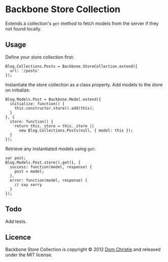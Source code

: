 Backbone Store Collection
=========================

Extends a collection's `get` method to fetch models from the server if they not found locally.

Usage
-----

Define your store collection first:

    Blog.Collections.Posts = Backbone.StoreCollection.extend({
      url: '/posts'
    });

Instantiate the store collection as a class property. Add models to the store on initialize:

    Blog.Models.Post = Backbone.Model.extend({
      initialize: function() {
        this.constructor.store().add(this);
      }
    }, {
      store: function() {
        return this._store = this._store ||
          new Blog.Collections.Posts(null, { model: this });
      }
    });

Retrieve any instantiated models using `get`:

    var post;
    Blog.Models.Post.store().get(1, {
      success: function(model, response) {
        post = model;
      },
      error: function(model, response) {
        // say sorry
      }
    });

Todo
----
Add tests.

Licence
-------
Backbone Store Collection is copyright &copy; 2012 [Dom Christie](http://domchristie.co.uk) and released under the MIT license.